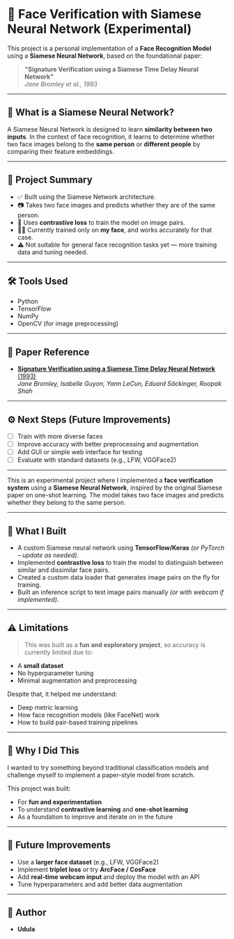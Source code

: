 # 🧠 Face Verification with Siamese Neural Network (Experimental)

This project is a personal implementation of a **Face Recognition Model** using a **Siamese Neural Network**, based on the foundational paper:

> **"Signature Verification using a Siamese Time Delay Neural Network"**  
> *Jane Bromley et al., 1993*

---

## 🧠 What is a Siamese Neural Network?

A Siamese Neural Network is designed to learn **similarity between two inputs**. In the context of face recognition, it learns to determine whether two face images belong to the **same person** or **different people** by comparing their feature embeddings.

---

## 📌 Project Summary

- ✅ Built using the Siamese Network architecture.
- 📷 Takes two face images and predicts whether they are of the same person.
- 🧪 Uses **contrastive loss** to train the model on image pairs.
- 🧍‍♂️ Currently trained only on **my face**, and works accurately for that case.
- ⚠️ Not suitable for general face recognition tasks yet — more training data and tuning needed.

---

## 🛠️ Tools Used

- Python
- TensorFlow
- NumPy
- OpenCV (for image preprocessing)

---

## 📄 Paper Reference

- [**Signature Verification using a Siamese Time Delay Neural Network** (1993)](https://www.cs.cmu.edu/~rsalakhu/papers/oneshot1.pdf)  
  *Jane Bromley, Isabelle Guyon, Yann LeCun, Eduard Säckinger, Roopak Shah*

---

## ⚙️ Next Steps (Future Improvements)

- [ ] Train with more diverse faces
- [ ] Improve accuracy with better preprocessing and augmentation
- [ ] Add GUI or simple web interface for testing
- [ ] Evaluate with standard datasets (e.g., LFW, VGGFace2)

---

This is an experimental project where I implemented a **face verification system** using a **Siamese Neural Network**, inspired by the original Siamese paper on one-shot learning. The model takes two face images and predicts whether they belong to the same person.

---

## 🚀 What I Built

- A custom Siamese neural network using **TensorFlow/Keras** *(or PyTorch – update as needed)*.
- Implemented **contrastive loss** to train the model to distinguish between similar and dissimilar face pairs.
- Created a custom data loader that generates image pairs on the fly for training.
- Built an inference script to test image pairs manually *(or with webcam if implemented)*.

---

## ⚠️ Limitations

> This was built as a **fun and exploratory project**, so accuracy is currently limited due to:
- A **small dataset**
- No hyperparameter tuning
- Minimal augmentation and preprocessing

Despite that, it helped me understand:
- Deep metric learning
- How face recognition models (like FaceNet) work
- How to build pair-based training pipelines

---

## 🎯 Why I Did This

I wanted to try something beyond traditional classification models and challenge myself to implement a paper-style model from scratch.

This project was built:
- For **fun and experimentation**
- To understand **contrastive learning** and **one-shot learning**
- As a foundation to improve and iterate on in the future

---

## 🔮 Future Improvements

- Use a **larger face dataset** (e.g., LFW, VGGFace2)
- Implement **triplet loss** or try **ArcFace / CosFace**
- Add **real-time webcam input** and deploy the model with an API
- Tune hyperparameters and add better data augmentation

---

## 👤 Author

- **Udula**

